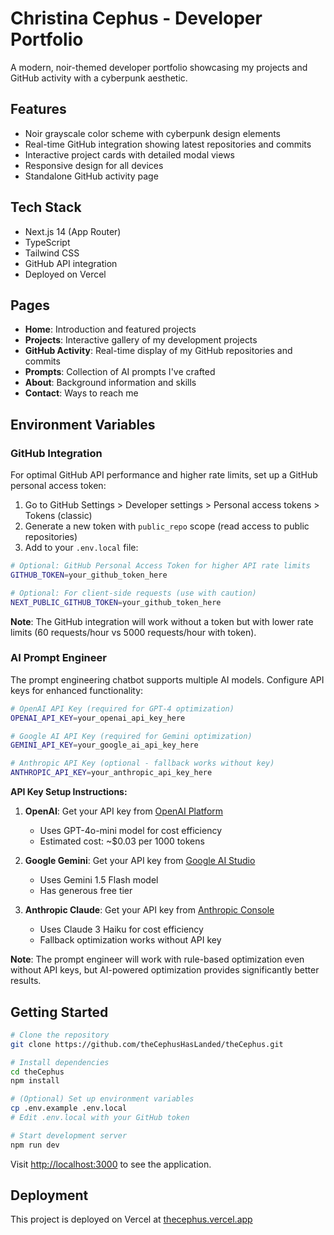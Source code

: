 # Christina Cephus - Developer Portfolio

A modern, noir-themed developer portfolio showcasing my projects and GitHub activity with a cyberpunk aesthetic.

## Features

- Noir grayscale color scheme with cyberpunk design elements
- Real-time GitHub integration showing latest repositories and commits
- Interactive project cards with detailed modal views
- Responsive design for all devices
- Standalone GitHub activity page

## Tech Stack

- Next.js 14 (App Router)
- TypeScript
- Tailwind CSS
- GitHub API integration
- Deployed on Vercel

## Pages

- **Home**: Introduction and featured projects
- **Projects**: Interactive gallery of my development projects
- **GitHub Activity**: Real-time display of my GitHub repositories and commits
- **Prompts**: Collection of AI prompts I've crafted
- **About**: Background information and skills
- **Contact**: Ways to reach me

## Environment Variables

### GitHub Integration
For optimal GitHub API performance and higher rate limits, set up a GitHub personal access token:

1. Go to GitHub Settings > Developer settings > Personal access tokens > Tokens (classic)
2. Generate a new token with `public_repo` scope (read access to public repositories)
3. Add to your `.env.local` file:

```bash
# Optional: GitHub Personal Access Token for higher API rate limits
GITHUB_TOKEN=your_github_token_here

# Optional: For client-side requests (use with caution)
NEXT_PUBLIC_GITHUB_TOKEN=your_github_token_here
```

**Note**: The GitHub integration will work without a token but with lower rate limits (60 requests/hour vs 5000 requests/hour with token).

### AI Prompt Engineer
The prompt engineering chatbot supports multiple AI models. Configure API keys for enhanced functionality:

```bash
# OpenAI API Key (required for GPT-4 optimization)
OPENAI_API_KEY=your_openai_api_key_here

# Google AI API Key (required for Gemini optimization)
GEMINI_API_KEY=your_google_ai_api_key_here

# Anthropic API Key (optional - fallback works without key)
ANTHROPIC_API_KEY=your_anthropic_api_key_here
```

**API Key Setup Instructions:**

1. **OpenAI**: Get your API key from [OpenAI Platform](https://platform.openai.com/api-keys)
   - Uses GPT-4o-mini model for cost efficiency
   - Estimated cost: ~$0.03 per 1000 tokens

2. **Google Gemini**: Get your API key from [Google AI Studio](https://aistudio.google.com/app/apikey)
   - Uses Gemini 1.5 Flash model
   - Has generous free tier

3. **Anthropic Claude**: Get your API key from [Anthropic Console](https://console.anthropic.com/)
   - Uses Claude 3 Haiku for cost efficiency
   - Fallback optimization works without API key

**Note**: The prompt engineer will work with rule-based optimization even without API keys, but AI-powered optimization provides significantly better results.

## Getting Started

```bash
# Clone the repository
git clone https://github.com/theCephusHasLanded/theCephus.git

# Install dependencies
cd theCephus
npm install

# (Optional) Set up environment variables
cp .env.example .env.local
# Edit .env.local with your GitHub token

# Start development server
npm run dev
```

Visit [http://localhost:3000](http://localhost:3000) to see the application.

## Deployment

This project is deployed on Vercel at [thecephus.vercel.app](https://thecephus.vercel.app)